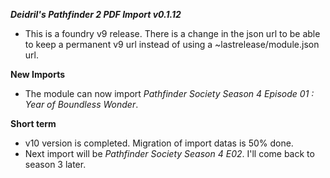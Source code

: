***Deidril's Pathfinder 2 PDF Import v0.1.12***
* This is a foundry v9 release. There is a change in the json url to be able to keep a permanent v9 url instead of using a ~lastrelease/module.json url.

**New Imports**
* The module can now import *Pathfinder Society Season 4 Episode 01 : Year of Boundless Wonder*.

**Short term**
* v10 version is completed. Migration of import datas is 50% done.
* Next import will be *Pathfinder Society Season 4 E02*. I'll come back to season 3 later.

